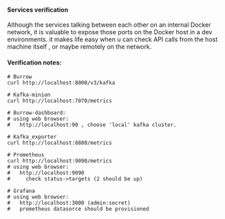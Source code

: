 #### Services verification
Although the services talking between each other on an internal Docker network, it is
valuable to expose those ports on the Docker host in a dev environments. 
it makes life easy when u can check API calls from the host machine itself , or maybe
remotely on the network.

#### Verification notes:

```
# Burrow
curl http://localhost:8000/v3/kafka

# Kafka-minion
curl http://localhost:7070/metrics

# Burrow-dashboard:
# using web browser: 
#   http://localhost:90 , choose 'local' kafka cluster.

# Kafka_exporter
curl http://localhost:8880/metrics

# Prometheus
curl http://localhost:9090/metrics
# using web browser: 
#   http://localhost:9090
#     check status->targets (2 should be up)

# Grafana
# using web browser: 
#   http://localhost:3000 (admin:secret)
#   prometheus datasorce should be provisioned

```
